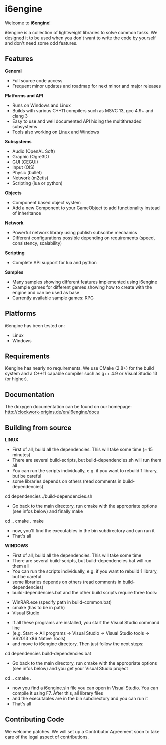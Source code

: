 
# i6engine #

Welcome to **i6engine**!

i6engine is a collection of lightweight libraries to solve common tasks. We designed it to be used when you don't want to write the code by yourself and don't need some odd features.

## Features ##
 
**General**

 * Full source code access
 * Frequent minor updates and roadmap for next minor and major releases

**Platforms and API**

 * Runs on Windows and Linux
 * Builds with various C++11 compilers such as MSVC 13, gcc 4.9+ and clang 3
 * Easy to use and well documented API hiding the multithreaded subsystems
 * Tools also working on Linux and Windows

**Subsystems**

 * Audio (OpenAL Soft)
 * Graphic (Ogre3D)
 * GUI (CEGUI)
 * Input (OIS)
 * Physic (bullet)
 * Network (m2etis)
 * Scripting (lua or python)

**Objects**

 * Component based object system
 * Add a new Component to your GameObject to add functionality instead of inheritance

**Network**

 * Powerful network library using publish subscribe mechanics
 * Different configurations possible depending on requirements (speed, consistency, scalability)

**Scripting**

 * Complete API support for lua and python

**Samples**

 * Many samples showing different features implemented using i6engine
 * Example games for different genres showing how to create with the engine and can be used as base
 * Currently available sample games: RPG

## Platforms ##

i6engine has been tested on:

 * Linux
 * Windows

## Requirements ##

i6engine has nearly no requirements. We use CMake (2.8+) for the build system and a C++11 capable compiler such as g++ 4.9 or Visual Studio 13 (or higher).

## Documentation ##

The doxygen documentation can be found on our homepage: http://clockwork-origins.de/en/i6engine/docu

## Building from source ##

**LINUX**

 * First of all, build all the dependencies. This will take some time (~ 15 minutes)
 * There are several build-scripts, but build-dependencies.sh will run them all
* You can run the scripts individually, e.g. if you want to rebuild 1 library, but be careful
 * some libraries depends on others (read comments in build-dependencies)

cd dependencies
./build-dependencies.sh

 * Go back to the main directory, run cmake with the appropriate options (see infos below) and finally make

cd ..
cmake .
make

 * now, you'll find the executables in the bin subdirectory and can run it
 * That's all

**WINDOWS**

 * First of all, build all the dependencies. This will take some time
 * There are several build-scripts, but build-dependencies.bat will run them all
 * You can run the scripts individually, e.g. if you want to rebuild 1 library, but be careful
 * some libraries depends on others (read comments in build-dependencies)
 * build-dependencies.bat and the other build scripts require three tools:
	
 - WinRAR.exe (specify path in build-common.bat)
 - cmake (has to be in path)
 - Visual Studio
		
 * If all these programs are installed, you start the Visual Studio command line
 * (e.g. Start => All programs => Visual Studio => Visual Studio tools => VS2013 x86 Native Tools)
 * and move to i6engine directory. Then just follow the next steps:

cd dependencies
build-dependencies.bat

 * Go back to the main directory, run cmake with the appropriate options (see infos below) and you get your Visual Studio project

cd ..
cmake .

 * now you find a i6engine.sln file you can open in Visual Studio. You can compile it using F7. After this, all library files
 * and the executables are in the bin subdirectory and you can run it
 * That's all

## Contributing Code ##

We welcome patches. We will set up a Contributor Agreement soon to take care of the legal aspect of contributions.
